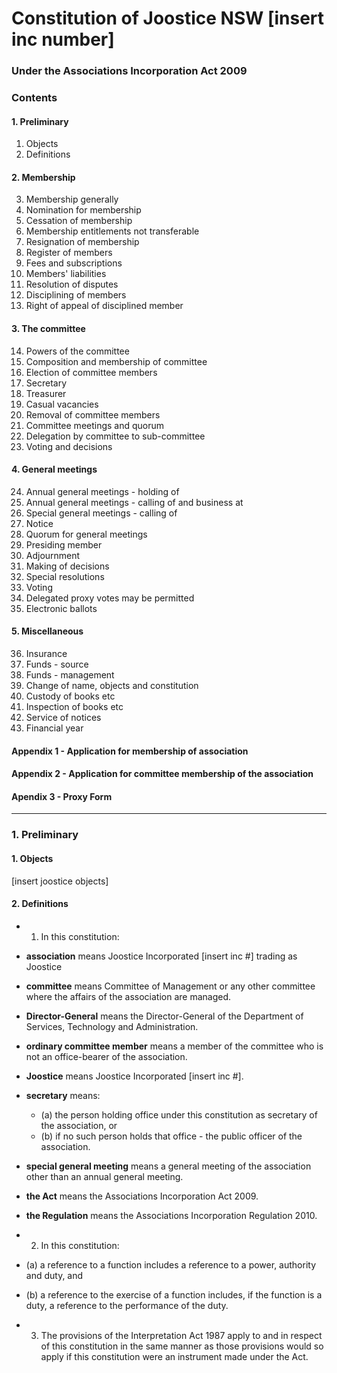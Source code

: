Constitution of Joostice NSW [insert inc number]
===
### Under the Associations Incorporation Act 2009

### Contents

#### 1. Preliminary
1. Objects
2. Definitions

#### 2. Membership 
3. Membership generally
4. Nomination for membership
5. Cessation of membership
6. Membership entitlements not transferable
7. Resignation of membership
8. Register of members
9. Fees and subscriptions
10. Members' liabilities
11. Resolution of disputes
12. Disciplining of members
13. Right of appeal of disciplined member

#### 3. The committee 
14. Powers of the committee
15. Composition and membership of committee
16. Election of committee members
17. Secretary
18. Treasurer
19. Casual vacancies
20. Removal of committee members
21. Committee meetings and quorum
22. Delegation by committee to sub-committee
23. Voting and decisions

#### 4. General meetings
24. Annual general meetings - holding of
25. Annual general meetings - calling of and business at
26. Special general meetings - calling of
27. Notice
28. Quorum for general meetings
29. Presiding member
30. Adjournment
31. Making of decisions
32. Special resolutions
33. Voting	
34. Delegated proxy votes may be permitted
35. Electronic ballots

#### 5. Miscellaneous
36. Insurance
37. Funds - source
38. Funds - management
39. Change of name, objects and constitution
40. Custody of books etc
41. Inspection of books etc
42. Service of notices
43. Financial year

#### Appendix 1 - Application for membership of association
#### Appendix 2 - Application for committee membership of the association
#### Apendix 3 - Proxy Form

---

### 1. Preliminary

#### 1. Objects

[insert joostice objects]

#### 2. Definitions

- 1. In this constitution:

- __association__ means Joostice Incorporated [insert inc #] trading as Joostice
- __committee__ means Committee of Management or any other committee where the affairs of the association are managed.
- __Director-General__ means the Director-General of the Department of Services, Technology and Administration.
- __ordinary committee member__ means a member of the committee who is not an office-bearer of the association.
- __Joostice__ means Joostice Incorporated [insert inc #].
- __secretary__ means:
	- (a) the person holding office under this constitution as secretary of the association, or
	- (b) if no such person holds that office - the public officer of the association.
- __special general meeting__ means a general meeting of the association other than an annual general meeting.
- __the Act__ means the Associations Incorporation Act 2009.
- __the Regulation__ means the Associations Incorporation Regulation 2010.

- 2. In this constitution:

- (a) a reference to a function includes a reference to a power, authority and duty, and
- (b)  a reference to the exercise of a function includes, if the function is a duty, a reference to the performance of the duty.

- 3. The provisions of the Interpretation Act 1987 apply to and in respect of this constitution in the same manner as those provisions would so apply if this constitution were an instrument made under the Act.

